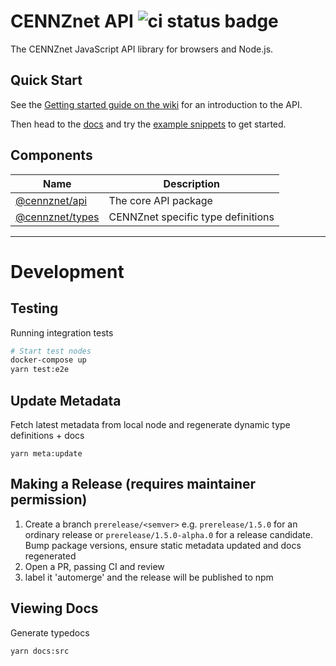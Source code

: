 # CENNZnet API ![ci status badge](https://github.com/cennznet/api.js/workflows/PR%20builder/badge.svg)
The CENNZnet JavaScript API library for browsers and Node.js.

## Quick Start

See the [Getting started guide on the wiki](https://wiki.cennz.net/#/Dapp-development/Guides/Getting-started-with-the-CENNZnet-API) for an introduction to the API.

Then head to the [docs](docs/GET_STARTED.md) and try the [example snippets](docs/examples) to get started.


## Components

| Name                                | Description                                                |
| ----------------------------------- | ---------------------------------------------------------- |
| [@cennznet/api](packages/api)       | The core API package                                       |
| [@cennznet/types](packages/types)   | CENNZnet specific type definitions                         |

---

# Development

## Testing

Running integration tests
```bash
# Start test nodes
docker-compose up
yarn test:e2e
```

## Update Metadata
Fetch latest metadata from local node and regenerate dynamic type definitions + docs
```
yarn meta:update
```

## Making a Release (requires maintainer permission)
1) Create a branch `prerelease/<semver>`
e.g. `prerelease/1.5.0` for an ordinary release or `prerelease/1.5.0-alpha.0` for a release candidate.  
Bump package versions, ensure static metadata updated and docs regenerated
2) Open a PR, passing CI and review
3) label it 'automerge' and the release will be published to npm

## Viewing Docs
Generate typedocs
```
yarn docs:src
```
